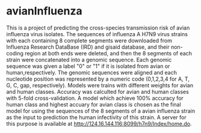 # avianInfluenza
This is a project of predicting the cross-species transmission risk of avian influenza virus isolates.
The sequences of influenza A H7N9 virus strains with each containing 8 complete segments were downloaded from Influenza Research DataBase (IRD) and gisaid database, and their non-coding region at both ends were deleted, and then the 8 segments of each strain were concatenated into a genomic sequence. Each genomic sequence was given a label "0" or "1" if it is isolated from avian or human,respectively. The genomic sequences were aligned and each nucleotide position was represented by a numeric code (0,1,2,3,4 for A, T, G, C, gap, respectively). Models were trains with different weights for avian and human classes. Accuracy was calculted for avian and human classes with 5-fold cross-validation. A model which achieve 100% accuracy for human class and highest accuary for avian class is chosen as the final model for using the sequences of the 8 segments of a avian influenza strain as the input to prediction the human infectivity of this strain. A server for this purpose is available at http://124.16.144.116:8099/h7n9/Index/home.do. 
